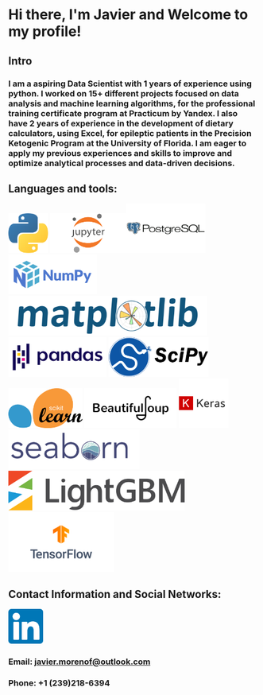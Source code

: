 # Hi there, I'm Javier and Welcome to my profile!    

## Intro

### I am a aspiring Data Scientist with 1 years of experience using python. I worked on 15+ different projects focused on data analysis and machine learning algorithms, for the professional training certificate program at Practicum by Yandex. I also have 2 years of experience in the development of dietary calculators, using Excel, for epileptic patients in the Precision Ketogenic Program at the University of Florida. I am eager to apply my previous experiences and skills to improve and optimize analytical processes and data-driven decisions. 

## Languages and tools: 

<img src="python_logo.png" height = 80> <img src="jupyter_logo.png" height = 80><img src="postgre_logo.png" height = 100> <img src="numpy_logo.png" height = 80> <img src="matplot_logo.png" height = 80> <img src="Pandas_logo.png" height = 80> <img src="scipy_logo.pgn.png" height = 80> <img src="scikit_logo.png" height = 80> <img src="beutiful_soup_logo.png" height = 80> <img src="keras.png" height = 100> <img src="seaborn_logo.png" height = 80> <img src="light_gbm_logo.png" height = 80> <img src="tensorflow_logo.png" height = 120>


## Contact Information and Social Networks: 
[<img src="linkedIn_logo.png" height = 70>](https://www.linkedin.com/in/jmorenoflores/)

### Email: javier.morenof@outlook.com
### Phone: +1 (239)218-6394
